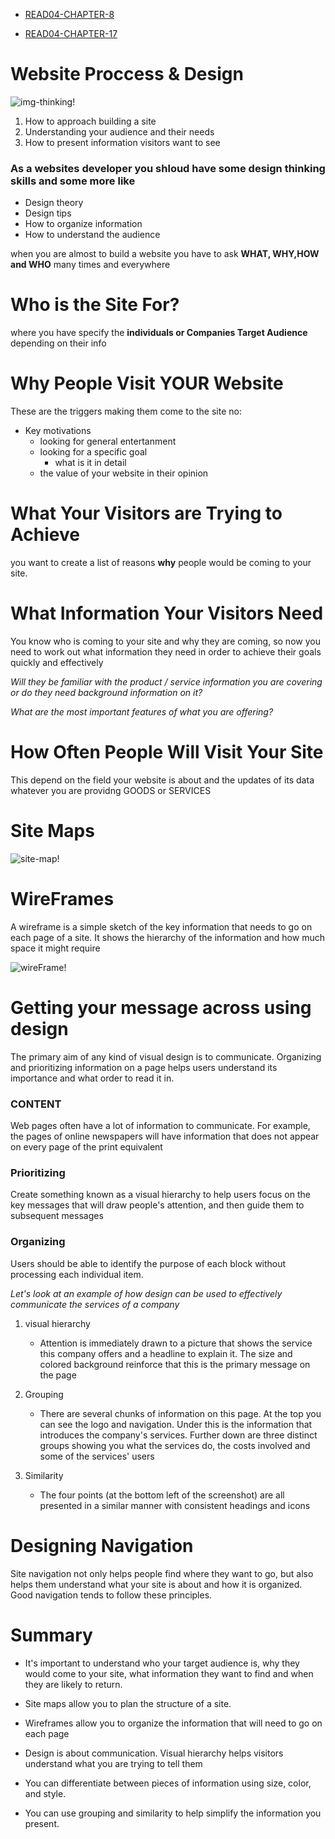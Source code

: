 

+ [READ04-CHAPTER-8](https://ahmadkheder.github.io/learningRepo/Read04CH8)

+ [READ04-CHAPTER-17](https://ahmadkheder.github.io/learningRepo/Read04CH17)

# Website Proccess & Design


![img-thinking!](https://cdn5.vectorstock.com/i/1000x1000/75/84/developer-working-with-laptop-and-thinking-vector-22287584.jpg)

1. How to approach building a site
2. Understanding your audience and their needs
3. How to present information visitors want to see

### As a websites developer you shloud have some design thinking skills and some more like
   * Design theory 
   * Design tips      
   * How to organize information 
   * How to understand the audience

when you are almost  to build a website you have to ask **WHAT, WHY,HOW and WHO** many times and everywhere  


# Who is the Site For?
where you have specify the __individuals or Companies Target Audience__ depending on their info



# Why People Visit YOUR Website

These are the triggers making them come to the site no:
+ Key motivations
    - looking for general entertanment
    - looking for a specific goal 
        +  what is it in detail  
    - the value of your website in their opinion

# What Your Visitors are Trying to Achieve
you want to create a list
of reasons **why** people would
be coming to your site.


# What Information Your Visitors Need

 You know who is coming to your site and why
they are coming, so now you need to work out
what information they need in order to achieve
their goals quickly and effectively

*Will they be familiar with the product / service information you are covering or do they need background information on it?* 

*What are the most important features of what you are offering?*


# How Often People Will Visit Your Site
 
This depend on the field your website is about and the updates of its data whatever you are providng GOODS or SERVICES


# Site Maps

![site-map!](https://blog.hubspot.com/hs-fs/hubfs/dyno-mapper-sitemap-generator.png?width=566&name=dyno-mapper-sitemap-generator.png)

# WireFrames

A wireframe is a simple sketch of the key
information that needs to go on each page of a
site. It shows the hierarchy of the information
and how much space it might require

![wireFrame!](https://s3.amazonaws.com/www-inside-design/uploads/2017/11/12-wireframe-examples-from-some-of-our-favorite-UX-designers-feature.jpg)

# Getting your message across using design

The primary aim of any kind of visual design
is to communicate. Organizing and prioritizing
information on a page helps users understand
its importance and what order to read it in.

### CONTENT
Web pages often have a lot of
information to communicate.
For example, the pages of
online newspapers will have
information that does not appear
on every page of the print
equivalent


### Prioritizing

Create something
known as a visual hierarchy
to help users focus on the key
messages that will draw people's
attention, and then guide them
to subsequent messages


### Organizing

Users should be able to
identify the purpose of each
block without processing each
individual item.


*Let's look at an example of how design can be used to effectively communicate the services of a company*

1. visual hierarchy 
    - Attention is immediately drawn
        to a picture that shows the
        service this company offers
        and a headline to explain it. The
        size and colored background
        reinforce that this is the primary
        message on the page
2. Grouping
    - There are several chunks of
       information on this page.
        At the top you can see the logo
        and navigation. Under this is the
        information that introduces the 
        company's services.
        Further down are three distinct     
        groups showing you what the
        services do, the costs involved
        and some of the services' users   

3. Similarity 
    - The four points (at the bottom
        left of the screenshot) are all
        presented in a similar manner
        with consistent headings and
        icons        




# Designing Navigation
Site navigation not only helps people find where they want to go, but also
helps them understand what your site is about and how it is organized.
Good navigation tends to follow these principles.


# Summary

+ It's important to understand who your target audience
is, why they would come to your site, what information
they want to find and when they are likely to return.

+ Site maps allow you to plan the structure of a site.
+ Wireframes allow you to organize the information that
will need to go on each page 
+ Design is about communication. Visual hierarchy helps
visitors understand what you are trying to tell them

+ You can differentiate between pieces of information
using size, color, and style. 
+ You can use grouping and similarity to help simplify
the information you present.